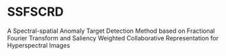 # SSFSCRD
A Spectral-spatial Anomaly Target Detection Method based on Fractional Fourier Transform and Saliency Weighted Collaborative Representation for Hyperspectral Images
